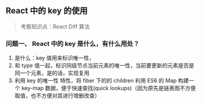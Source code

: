 ## React 中的 key 的使用

> 考察知识点：React Diff 算法

### 问题一、 React 中的 key 是什么，有什么用处？

1. 是什么：key 值用来标识唯一性，
1. 和 type 值一起，标识同级节点当前元素的唯一性，当前要更新的元素是否是同一个元素，是的话，实现复用
1. 利用 key 的唯一性 特性，将 fiber 下的的 children 利用 ES6 的 Map 构建一个 key-map 数据，便于快速查找(quick lookups)（因为原先是链表图不方便取值，也不方便对其进行增删改查）
